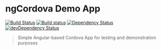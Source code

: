 # ngCordova Demo App

[![Build Status](https://travis-ci.org/hypery2k/cordova-demo-app.svg?branch=master)](https://travis-ci.org/hypery2k/cordova-demo-app) [![Build status](https://ci.appveyor.com/api/projects/status/gedkdbsx9songcg3?svg=true)](https://ci.appveyor.com/project/hypery2k/cordova-demo-app) [![Dependency Status](https://david-dm.org/hypery2k/cordova-demo-app.svg)](https://david-dm.org/hypery2k/cordova-demo-app) [![devDependency Status](https://david-dm.org/hypery2k/cordova-demo-app/dev-status.svg)](https://david-dm.org/hypery2k/cordova-demo-app#info=devDependencies) 


> Simple Angular-based Cordova App for testing and demonstration purposes
